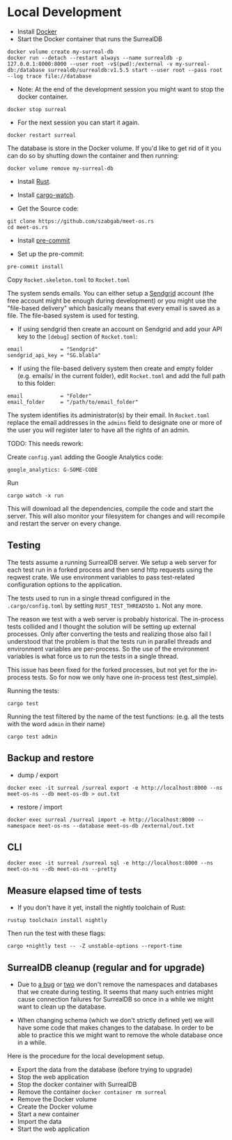 # Local Development

* Install [Docker](https://docs.docker.com/engine/install/)
* Start the Docker container that runs the SurrealDB

```
docker volume create my-surreal-db
docker run --detach --restart always --name surrealdb -p 127.0.0.1:8000:8000 --user root -v$(pwd):/external -v my-surreal-db:/database surrealdb/surrealdb:v1.5.5 start --user root --pass root --log trace file://database
```

* Note: At the end of the development session you might want to stop the docker container.

```
docker stop surreal
```

* For the next session you can start it again.

```
docker restart surreal
```

The database is store in the Docker volume. If you'd like to get rid of it you can do so
by shutting down the container and then running:

```
docker volume remove my-surreal-db
```


* Install [Rust](https://www.rust-lang.org/tools/install).

* Install [cargo-watch](https://github.com/watchexec/cargo-watch).

* Get the Source code:

```
git clone https://github.com/szabgab/meet-os.rs
cd meet-os.rs
```

* Install [pre-commit](https://pre-commit.com/)

* Set up the pre-commit:

```
pre-commit install
```

Copy `Rocket.skeleton.toml` to `Rocket.toml`

The system sends emails. You can either setup a [Sendgrid](https://sendgrid.com/) account (the free account might be enough during development) or you might use the "file-based delivery" which basically means that every email is saved as a file. The file-based system is used for testing.

* If using sendgrid then create an account on Sendgrid and add your API key to the `[debug]` section of `Rocket.toml`:

```
email            = "Sendgrid"
sendgrid_api_key = "SG.blabla"
```

* If using the file-based delivery system then create and empty folder (e.g. emails/ in the current folder), edit `Rocket.toml` and add the full path to this folder:

```
email            = "Folder"
email_folder     = "/path/to/email_folder"
```

The system identifies its administrator(s) by their email.
In `Rocket.toml` replace the email addresses in the `admins`
field to designate one or more of the user you will register later
to have all the rights of an admin.


TODO: This needs rework:

Create `config.yaml` adding the Google Analytics code:

```
google_analytics: G-SOME-CODE
```


Run

```
cargo watch -x run
```

This will download all the dependencies, compile the code and start the server.
This will also monitor your filesystem for changes and will recompile and restart
the server on every change.


## Testing

The tests assume a running SurrealDB server. We setup a web server for each test run in a forked process and then send http requests using the reqwest crate. We use environment variables to pass test-related configuration options to the application.

The tests used to run in a single thread configured in the `.cargo/config.toml` by setting `RUST_TEST_THREADS`to `1`. Not any more.

The reason we test with a web server is probably historical. The in-process tests collided and I thought the solution will be setting up external processes. Only after converting the tests and realizing those also fail I understood that the problem is that the tests run in parallel threads and environment variables are per-process. So the use of the environment variables is what force us to run the tests in a single thread.

This issue has been fixed for the forked processes, but not yet for the in-process tests. So for now we only have one in-process test (test_simple).


Running the tests:

```
cargo test
```


Running the test filtered by the name of the test functions:
(e.g. all the tests with the word `admin` in their name)

```
cargo test admin
```

## Backup and restore

* dump / export

```
docker exec -it surreal /surreal export -e http://localhost:8000 --ns meet-os-ns --db meet-os-db > out.txt
```

* restore / import

```
docker exec surreal /surreal import -e http://localhost:8000 --namespace meet-os-ns --database meet-os-db /external/out.txt
```

## CLI

```
docker exec -it surreal /surreal sql -e http://localhost:8000 --ns meet-os-ns --db meet-os-ns --pretty
```

## Measure elapsed time of tests

* If you don't have it yet, install the nightly toolchain of Rust:

```
rustup toolchain install nightly
```

Then run the test with these flags:

```
cargo +nightly test -- -Z unstable-options --report-time
```

## SurrealDB cleanup (regular and for upgrade)

* Due to [a bug](https://github.com/surrealdb/surrealdb/issues/3904) or  [two](https://github.com/surrealdb/surrealdb/issues/3903)
we don't remove the namespaces and databases that we create during testing. It seems that many such entries might cause connection
failures for SurrealDB so once in a while we might want to clean up the database.

* When changing schema (which we don't strictly defined yet) we will have some code that makes changes to the database.
In order to be able to practice this we might want to remove the whole database once in a while.

Here is the procedure for the local development setup.

* Export the data from the database (before trying to upgrade)
* Stop the web application
* Stop the docker container with SurrealDB
* Remove the container `docker container rm surreal`
* Remove the Docker volume
* Create the Docker volume
* Start a new container
* Import the data
* Start the web application

